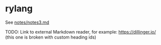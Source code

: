 # rylang

See [notes/notes3.md](notes/notes3.md)

TODO: Link to external Markdown reader, for example: https://dillinger.io/ (this one is broken with custom heading ids)
